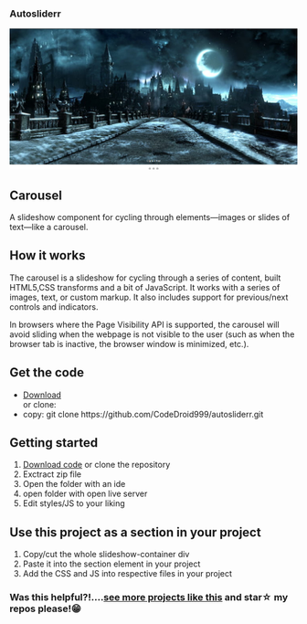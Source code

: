 ### Autosliderr

<p align="center">
  <img src="https://github.com/CodeDroid999/autosliderr/blob/master/assets/images/slider1.png" style:"width=100%">
  </p>

## Carousel
A slideshow component for cycling through elements—images or slides of text—like a carousel.

## How it works
The carousel is a slideshow for cycling through a series of content, built HTML5,CSS transforms and a bit of JavaScript. It works with a series of images, text, or custom markup. It also includes support for previous/next controls and indicators.

In browsers where the Page Visibility API is supported, the carousel will avoid sliding when the webpage is not visible to the user (such as when the browser tab is inactive, the browser window is minimized, etc.).

## Get the code
<ul>
  <li><a href="https://github.com/CodeDroid999/autosliderr.git">Download</a></li>
  or clone:
  <li> copy: git clone https://github.com/CodeDroid999/autosliderr.git </li>
</ul>

## Getting started
 
 <ol>
 <li><a href="https://github.com/CodeDroid999/autosliderr.git">Download code</a> or clone the repository</>
 <li>Exctract zip file</li>
 <li>Open the folder with an ide</li>
 <li>open folder with open live server</li>
 <li>Edit styles/JS to your liking</li>
 </ol>
 
 ## Use this project as a section in your project
  <ol>
  <li>Copy/cut the whole slideshow-container div</li>
  <li>Paste it into the section element in your project</li>
  <li>Add the CSS and JS into respective files in your project</li>
  </ol>
  
  <h3 align="left">Was this helpful?!....<a href="https://github.com/CodeDroid999?tab=repositories">see more projects like this</a> and star☆ my repos please!😁</h3> 
